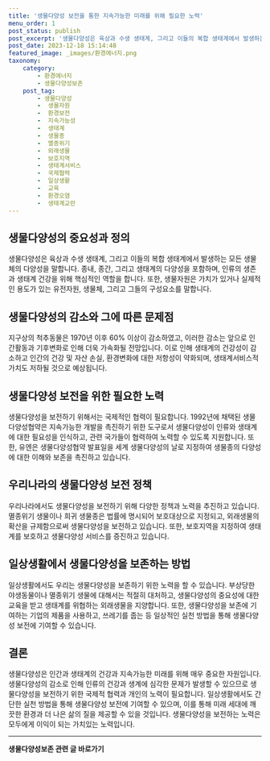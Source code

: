```yaml
---
title: '생물다양성 보전을 통한 지속가능한 미래를 위해 필요한 노력'
menu_order: 1
post_status: publish
post_excerpt: '생물다양성은 육상과 수생 생태계, 그리고 이들의 복합 생태계에서 발생하는 모든 생물체의 다양성을 말합니다. 종내, 종간, 그리고 생태계의 다양성을 포함하며, 인류의 생존과 생태계 건강을 위해 핵심적인 역할을 합니다. 또한, 생물자원은 가치가 있거나 실제적인 용도가 있는 유전자원, 생물체, 그리고 그들의 구성요소를 말합니다.'
post_date: 2023-12-18 15:14:48
featured_image: _images/환경에너지.png
taxonomy:
    category:
        - 환경에너지
        - 생물다양성보존
    post_tag:
        - 생물다양성
        -  생물자원
        -  환경보전
        -  지속가능성
        -  생태계
        -  생물종
        -  멸종위기
        -  외래생물
        -  보호지역
        -  생태계서비스
        -  국제협력
        -  일상생활
        -  교육
        -  환경오염
        -  생태계교란
---
```



## 생물다양성의 중요성과 정의

생물다양성은 육상과 수생 생태계, 그리고 이들의 복합 생태계에서 발생하는 모든 생물체의 다양성을 말합니다. 종내, 종간, 그리고 생태계의 다양성을 포함하며, 인류의 생존과 생태계 건강을 위해 핵심적인 역할을 합니다. 또한, 생물자원은 가치가 있거나 실제적인 용도가 있는 유전자원, 생물체, 그리고 그들의 구성요소를 말합니다.

## 생물다양성의 감소와 그에 따른 문제점

지구상의 척추동물은 1970년 이후 60% 이상이 감소하였고, 이러한 감소는 앞으로 인간활동과 기후변화로 인해 더욱 가속화될 전망입니다. 이로 인해 생태계의 건강성이 감소하고 인간의 건강 및 자산 손실, 환경변화에 대한 저항성이 약화되며, 생태계서비스적 가치도 저하될 것으로 예상됩니다.

## 생물다양성 보전을 위한 필요한 노력

생물다양성을 보전하기 위해서는 국제적인 협력이 필요합니다. 1992년에 채택된 생물다양성협약은 지속가능한 개발을 촉진하기 위한 도구로서 생물다양성이 인류와 생태계에 대한 필요성을 인식하고, 관련 국가들이 협력하여 노력할 수 있도록 지원합니다. 또한, 유엔은 생물다양성협약 발표일을 세계 생물다양성의 날로 지정하여 생물종의 다양성에 대한 이해와 보존을 촉진하고 있습니다. 

## 우리나라의 생물다양성 보전 정책

우리나라에서도 생물다양성을 보전하기 위해 다양한 정책과 노력을 추진하고 있습니다. 멸종위기 생물이나 희귀 생물종은 법률에 명시되어 보호대상으로 지정되고, 외래생물의 확산을 규제함으로써 생물다양성을 보전하고 있습니다. 또한, 보호지역을 지정하여 생태계를 보호하고 생물다양성 서비스를 증진하고 있습니다.

## 일상생활에서 생물다양성을 보존하는 방법

일상생활에서도 우리는 생물다양성을 보존하기 위한 노력을 할 수 있습니다. 부상당한 야생동물이나 멸종위기 생물에 대해서는 적절히 대처하고, 생물다양성의 중요성에 대한 교육을 받고 생태계를 위협하는 외래생물을 지양합니다. 또한, 생물다양성을 보존에 기여하는 기업의 제품을 사용하고, 쓰레기를 줍는 등 일상적인 실천 방법을 통해 생물다양성 보전에 기여할 수 있습니다.

## 결론

생물다양성은 인간과 생태계의 건강과 지속가능한 미래를 위해 매우 중요한 자원입니다. 생물다양성의 감소로 인해 인류의 건강과 생계에 심각한 문제가 발생할 수 있으므로 생물다양성을 보전하기 위한 국제적 협력과 개인의 노력이 필요합니다. 일상생활에서도 간단한 실천 방법을 통해 생물다양성 보전에 기여할 수 있으며, 이를 통해 미래 세대에 깨끗한 환경과 더 나은 삶의 질을 제공할 수 있을 것입니다. 생물다양성을 보전하는 노력은 모두에게 이익이 되는 가치있는 노력입니다.
<!-- wp:separator -->
<hr class="wp-block-separator has-alpha-channel-opacity"/>
<!-- /wp:separator -->

<!-- wp:group {"backgroundColor":"base","layout":{"type":"constrained"}} -->
<div class="wp-block-group has-base-background-color has-background"><!-- wp:paragraph {"align":"center","fontSize":"medium"} -->
<p class="has-text-align-center has-large-font-size"><strong>생물다양성보존 관련 글 바로가기</strong></p>
<!-- /wp:paragraph -->


<!-- wp:latest-posts
{"categories":[{"id":36205,"count":19,"description":"","link":"https://uknowlaw.com/category/%ec%83%9d%eb%ac%bc%eb%8b%a4%ec%96%91%ec%84%b1%eb%b3%b4%ec%a1%b4/","name":"생물다양성보존","slug":"생물다양성보존","taxonomy":"category","parent":0,"meta":[],"_links":{"self":[{"href":"https://uknowlaw.com/wp-json/wp/v2/categories/36205"}],"collection":[{"href":"https://uknowlaw.com/wp-json/wp/v2/categories"}],"about":[{"href":"https://uknowlaw.com/wp-json/wp/v2/taxonomies/category"}],"wp:post_type":[{"href":"https://uknowlaw.com/wp-json/wp/v2/posts?categories=36205"}],"curies":[{"name":"wp","href":"https://api.w.org/{rel}","templated":true}]}}],"postsToShow":100,"excerptLength":28,"postLayout":"grid","columns":2,"featuredImageAlign":"left","featuredImageSizeSlug":"large","fontSize":"small"} /--></div>
<!-- /wp:group -->
